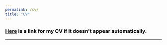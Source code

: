 ```yaml
---
permalink: /cv/
title: "CV"
---
```


### <span style="color:#000000"><a href="/assets/cv/CV.pdf">Here</a> is a link for my CV if it doesn't appear automatically.</span> 

---
